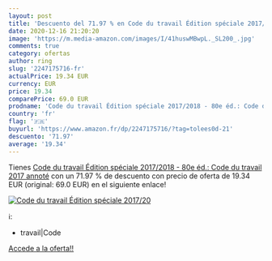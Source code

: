 ```yaml
---
layout: post
title: 'Descuento del 71.97 % en Code du travail Édition spéciale 2017/20'
date: 2020-12-16 21:20:20
image: 'https://m.media-amazon.com/images/I/41huswMBwpL._SL200_.jpg'
comments: true
category: ofertas
author: ring
slug: '2247175716-fr'
actualPrice: 19.34 EUR
currency: EUR
price: 19.34
comparePrice: 69.0 EUR
prodname: 'Code du travail Édition spéciale 2017/2018 - 80e éd.: Code du travail 2017  annoté'
country: 'fr'
flag: '🇫🇷'
buyurl: 'https://www.amazon.fr/dp/2247175716/?tag=tolees0d-21'
descuento: '71.97'
average: '19.34'
---
```


Tienes [Code du travail Édition spéciale 2017/2018 - 80e éd.: Code du travail 2017  annoté](https://www.amazon.fr/dp/2247175716/?tag=tolees0d-21) con un 71.97 % de descuento con precio de oferta de 19.34 EUR (original: 69.0 EUR) en el siguiente enlace!

[![Code du travail Édition spéciale 2017/20](https://m.media-amazon.com/images/I/41huswMBwpL._SL200_.jpg)](https://www.amazon.fr/dp/2247175716/?tag=tolees0d-21)

ℹ️:

- travail|Code

[Accede a la oferta!!](https://www.amazon.fr/dp/2247175716/?tag=tolees0d-21)

